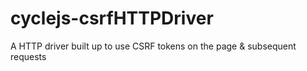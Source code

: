 # cyclejs-csrfHTTPDriver
A HTTP driver built up to use CSRF tokens on the page &amp; subsequent requests
